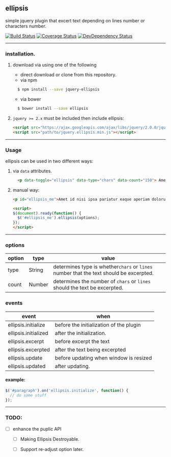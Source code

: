 ## ellipsis


simple jquery plugin that excert text depending on lines number or characters number.

[![Build Status](https://travis-ci.org/pencilpix/ellipsis.svg?branch=master)](https://travis-ci.org/pencilpix/ellipsis) [![Coverage Status](https://coveralls.io/repos/github/pencilpix/ellipsis/badge.svg?branch=develop)](https://coveralls.io/github/pencilpix/ellipsis?branch=develop) [![DevDependency Status](https://david-dm.org/pencilpix/ellipsis/dev-status.svg)](https://david-dm.org/pencilpix/ellipsis/?type=dev)

---------------------------------------------------------------------------------------------------
### installation.

1. download via using one of the following
    * direct download or clone from this repository.
    * via npm

    ```bash
      $ npm install --save jquery-ellipsis
    ```
    * via bower

    ```bash
      $ bower install --save ellipsis
    ```

2. `jquery >= 2.x` must be included then include ellipsis:

    ```html
    <script src="https://ajax.googleapis.com/ajax/libs/jquery/2.0.0/jquery.min.js"></script>
    <script src="path/to/jquery.ellipsis.min.js"></script>
    ```

------------------------------------------------------------------------------------------------------
### Usage
ellipsis can be used in two different ways:

1. via `data` attributes.

    ```html
      <p data-toggle="ellipsis" data-type="chars" data-count="150"> Amet id nisi ipsa pariatur eaque aperiam dolorum eius quia, vero provident? Doloremque impedit at cupiditate illum magnam, quo, vel corrupti. Esse voluptates hic vitae porro temporibus temporibus! Possimus rem.</p>
    ```


2. manual way:

    ```html
    <p id="ellipsis_me">Amet id nisi ipsa pariatur eaque aperiam dolorum eius quia, vero provident? Doloremque impedit at cupiditate illum magnam, quo, vel corrupti. Esse voluptates hic vitae porro temporibus temporibus! Possimus rem.</p>

    <script>
    $(document).ready(function() {
      $('#ellipsis_me').ellipsis(options);
    });
    </script>
    ```



---------------------------------------------------------------------------------------------------------------
### options

option     | type    | value
-----------|---------|--------------------------------------------------------------------------------------
type       | String  | determines type is whether`chars` or `lines` number that the text should be excerpted.
count      | Number  | determines the number of `chars` or `lines` should the text be excerpted.


### events

event                  | when
-----------------------|-----------------------------------------------------------------------------------------------
ellipsis.initialize    | before the initialization of the plugin
ellipsis.initialized   | after the initialization.
ellipsis.excerpt       | before excerpt the text
ellipsis.excerpted     | after the text being excerpted
ellipsis.update        | before updating when window is resized
ellipsis.updated       | after updating.


#### example:
  ```js
  $('#paragraph').on('ellipsis.initialize', function() {
    // do some stuff
  });
  ```



---------------------------------------------------------------------------------------------------------------
### TODO:
- [ ] enhance the puplic API
    - [ ] Making Ellipsis Destroyable.
    - [ ] Support re-adjust option later.

